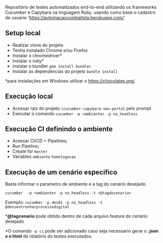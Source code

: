 Repositório de testes automatizados end-to-end utilizando os frameworks Cucumber e Capybara na linguagem Ruby.
usando como base o cadastro de usuario 'https://automacaocombatista.herokuapp.com/'

## Setup local
* Realizar clone do projeto
* Tenha instalado Chrome e/ou Firefox
* Instalar o chromedriver*  
* Instalar o ruby*
* instalar o bundler `gem install bundler`
* Instalar as dependencias do projeto `bundle install`


*para instalações em Windows utilizar o https://chocolatey.org/


## Execução local
* Acessar raiz do projeto `\cucumber-capybara-sma-portal` pelo prompt
* Executar o comando `cucumber -p <ambiente> -p no_headless`


## Execução CI definindo o ambiente
* Acessar CI/CD > Pipelines;
* Run Pipeline;
* Create for `master`
* Variables `ambiente` `homologacao`


## Execução de um cenário especifico

Basta informar o parametro de ambiente e a tag do cenário desejado

`cucumber  -p <ambiente> -p no_headless -t <@tagdocenario>`

Exemplo:
`cucumber -p dev01 -p no_headless -t @densentrenharprocessodigital`

***@tagcenario** pode obtido dentro de cada arquivo.feature do cenário desejado

*O comando `-p ci` pode ser adicionado caso seja necessario gerar o **.json e o html** de relatório do testes executados.

